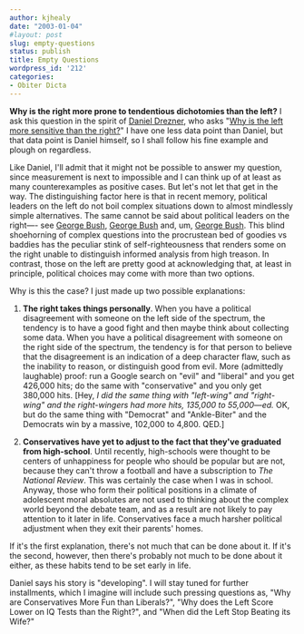 ```yaml
---
author: kjhealy
date: "2003-01-04"
#layout: post
slug: empty-questions
status: publish
title: Empty Questions
wordpress_id: '212'
categories:
- Obiter Dicta
---
```


**Why is the right more prone to tendentious dichotomies than the left?** I ask this question in the spirit of [Daniel Drezner](http://drezner.blogspot.com "Daniel W. Drezner"), who asks "[Why is the left more sensitive than the right?](http://drezner.blogspot.com/2002_12_29_drezner_archive.html#86800416)" I have one less data point than Daniel, but that data point is Daniel himself, so I shall follow his fine example and plough on regardless.

Like Daniel, I'll admit that it might not be possible to answer my question, since measurement is next to impossible and I can think up of at least as many counterexamples as positive cases. But let's not let that get in the way. The distinguishing factor here is that in recent memory, political leaders on the left do not boil complex situations down to almost mindlessly simple alternatives. The same cannot be said about political leaders on the right—- see [George Bush](http://www.cnn.com/2002/ALLPOLITICS/09/27/bush.war.talk/), [George Bush](http://www.abs-cbnnews.com/abs_news_body.asp?section=Opinion&OID=12524) and, um, [George Bush](http://www.tallahassee.com/mld/democrat/4863113.htm). This blind shoehorning of complex questions into the procrustean bed of goodies vs baddies has the peculiar stink of self-righteousness that renders some on the right unable to distinguish informed analysis from high treason. In contrast, those on the left are pretty good at acknowledging that, at least in principle, political choices may come with more than two options.

Why is this the case? I just made up two possible explanations:

1) **The right takes things personally**. When you have a political disagreement with someone on the left side of the spectrum, the tendency is to have a good fight and then maybe think about collecting some data. When you have a political disagreement with someone on the right side of the spectrum, the tendency is for that person to believe that the disagreement is an indication of a deep character flaw, such as the inability to reason, or distinguish good from evil. More (admittedly laughable) proof: run a Google search on "evil" and "liberal" and you get 426,000 hits; do the same with "conservative" and you only get 380,000 hits. [Hey, *I did the same thing with "left-wing" and "right-wing" and the right-wingers had more hits, 135,000 to 55,000—ed.* OK, but do the same thing with "Democrat" and "Ankle-Biter" and the Democrats win by a massive, 102,000 to 4,800. QED.]

2) **Conservatives have yet to adjust to the fact that they've graduated from high-school**. Until recently, high-schools were thought to be centers of unhappiness for people who should be popular but are not, because they can't throw a football and have a subscription to *The National Review*. This was certainly the case when I was in school. Anyway, those who form their political positions in a climate of adolescent moral absolutes are not used to thinking about the complex world beyond the debate team, and as a result are not likely to pay attention to it later in life. Conservatives face a much harsher political adjustment when they exit their parents' homes.

If it's the first explanation, there's not much that can be done about it. If it's the second, however, then there's probably not much to be done about it either, as these habits tend to be set early in life.

Daniel says his story is "developing". I will stay tuned for further installments, which I imagine will include such pressing questions as, "Why are Conservatives More Fun than Liberals?", "Why does the Left Score Lower on IQ Tests than the Right?", and "When did the Left Stop Beating its Wife?"
